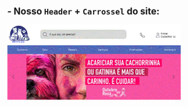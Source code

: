 ## - Nosso `Header` + `Carrossel` do site:
<p alignn="left">
       <img src="Docs/imgs/header.gif" width="400px" alt="Typing SVG" />
   </p>